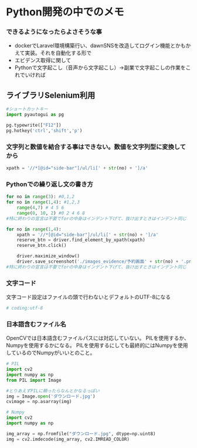 # Python開発の中でのメモ

### できるようになったらよさそうな事
* dockerでLaravel環境構築行い、dawnSNSを改造してログイン機能とかもかえて実装。それを自動化する形で
* エビデンス取得に関して
* Pythonで文字起こし（音声から文字起こし）→副業で文字起こしの作業をこれでいければ
## ライブラリSelenium利用

```python
#ショートカットキー
import pyautogui as pg

pg.typewrite(["F12"])
pg.hotkey('ctrl','shift','p')
```
### 文字列と数値を結合する事はできない。数値を文字列型に変換してから

```python
xpath = '//*[@id="side-bar"]/ul/li[' + str(no) + ']/a'
```

### Pythonでの繰り返し文の書き方
```python
for no in range(3): #0,1,2
for no in range(1,4): #1,2,3
    range(4,7) # 4 5 6
    range(0, 10, 2) #0 2 4 6 8
#特に終わりの宣言は不要でforの中身はインデント下げて、抜け出すときはインデント同じ
```

```python
for no in range(1,4):
    xpath = '//*[@id="side-bar"]/ul/li[' + str(no) + ']/a'
    reserve_btn = driver.find_element_by_xpath(xpath)
    reserve_btn.click()

    driver.maximize_window()
    driver.save_screenshot('./images_evidence/予約画面' + str(no) + '.png')
#特に終わりの宣言は不要でforの中身はインデント下げて、抜け出すときはインデント同じ
```
### 文字コード
文字コード設定はファイルの頭で行わないとデフォルトのUTF-8になる
```python
# coding:utf-8
```

### 日本語含むファイル名
OpenCVでは日本語含むファイルパスには対応していない。
PILを使用するか、Numpyを使用するかになる。
PILを使用するにしても最終的にはNumpyを使用しているのでNumpyがいいとのこと。

```python
# PIL
import cv2
import numpy as np
from PIL import Image

#とりあえずPILに頼ったらなんとかなるっぽい
img = Image.open('ダウンロード.jpg')
cvimage = np.asarray(img)

# Numpy
import cv2
import numpy as np

img_array = np.fromfile("ダウンロード.jpg", dtype=np.uint8)
img = cv2.imdecode(img_array, cv2.IMREAD_COLOR)

```
